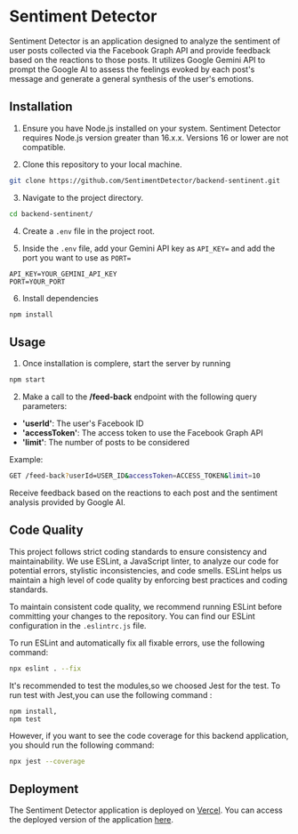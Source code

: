 # Sentiment Detector

Sentiment Detector is an application designed to analyze the sentiment of user posts collected via the Facebook Graph API and provide feedback based on the reactions to those posts. 
It utilizes Google Gemini API to prompt the Google AI to assess the feelings evoked by each post's message and generate a general synthesis of the user's emotions.

## Installation

1. Ensure you have Node.js installed on your system. Sentiment Detector requires Node.js version greater than 16.x.x. Versions 16 or lower are not compatible.

2. Clone this repository to your local machine.
 ```bash
 git clone https://github.com/SentimentDetector/backend-sentinent.git
 ```
   
3. Navigate to the project directory.
```bash
cd backend-sentinent/
```
    
4. Create a `.env` file in the project root.

5. Inside the `.env` file, add your Gemini API key as `API_KEY=` and add the port you want to use as `PORT=`
```plaintext
API_KEY=YOUR_GEMINI_API_KEY
PORT=YOUR_PORT
```
6. Install dependencies
 ```bash
 npm install
 ```

## Usage

1. Once installation is complere, start the server by running
```bash
npm start
```

2. Make a call to the **/feed-back** endpoint with the following query parameters:
- **'userId'**: The user's Facebook ID
- **'accessToken'**: The access token to use the Facebook Graph API
- **'limit'**: The number of posts to be considered

Example:
```bash
GET /feed-back?userId=USER_ID&accessToken=ACCESS_TOKEN&limit=10
```

Receive feedback based on the reactions to each post and the sentiment analysis provided by Google AI.

## Code Quality

This project follows strict coding standards to ensure consistency and maintainability. We use ESLint, a JavaScript linter, to analyze our code for potential errors, stylistic inconsistencies, and code smells. ESLint helps us maintain a high level of code quality by enforcing best practices and coding standards.

To maintain consistent code quality, we recommend running ESLint before committing your changes to the repository. You can find our ESLint configuration in the `.eslintrc.js` file.

To run ESLint and automatically fix all fixable errors, use the following command:

```bash
npx eslint . --fix
```
It's recommended to test the modules,so we choosed Jest for the test.
To run test with Jest,you can use the following command : 
```Test
npm install,
npm test
```
However, if you want to see the code coverage for this backend application, you should run the following command:
```bash
npx jest --coverage
```

## Deployment

The Sentiment Detector application is deployed on [Vercel](https://vercel.com/). You can access the deployed version of the application [here](https://backend-sentinent.vercel.app/feed-back).

